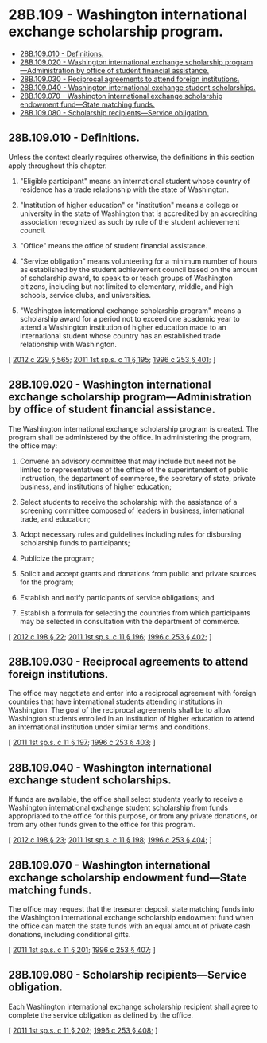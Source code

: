 # 28B.109 - Washington international exchange scholarship program.
* [28B.109.010 - Definitions.](#28b109010---definitions)
* [28B.109.020 - Washington international exchange scholarship program—Administration by office of student financial assistance.](#28b109020---washington-international-exchange-scholarship-programadministration-by-office-of-student-financial-assistance)
* [28B.109.030 - Reciprocal agreements to attend foreign institutions.](#28b109030---reciprocal-agreements-to-attend-foreign-institutions)
* [28B.109.040 - Washington international exchange student scholarships.](#28b109040---washington-international-exchange-student-scholarships)
* [28B.109.070 - Washington international exchange scholarship endowment fund—State matching funds.](#28b109070---washington-international-exchange-scholarship-endowment-fundstate-matching-funds)
* [28B.109.080 - Scholarship recipients—Service obligation.](#28b109080---scholarship-recipientsservice-obligation)
## 28B.109.010 - Definitions.
Unless the context clearly requires otherwise, the definitions in this section apply throughout this chapter.

1. "Eligible participant" means an international student whose country of residence has a trade relationship with the state of Washington.

2. "Institution of higher education" or "institution" means a college or university in the state of Washington that is accredited by an accrediting association recognized as such by rule of the student achievement council.

3. "Office" means the office of student financial assistance.

4. "Service obligation" means volunteering for a minimum number of hours as established by the student achievement council based on the amount of scholarship award, to speak to or teach groups of Washington citizens, including but not limited to elementary, middle, and high schools, service clubs, and universities.

5. "Washington international exchange scholarship program" means a scholarship award for a period not to exceed one academic year to attend a Washington institution of higher education made to an international student whose country has an established trade relationship with Washington.

\[ [2012 c 229 § 565](https://lawfilesext.leg.wa.gov/biennium/2011-12/Pdf/Bills/Session%20Laws/House/2483-S2.SL.pdf?cite=2012%20c%20229%20§%20565); [2011 1st sp.s. c 11 § 195](https://lawfilesext.leg.wa.gov/biennium/2011-12/Pdf/Bills/Session%20Laws/Senate/5182-S2.SL.pdf?cite=2011%201st%20sp.s.%20c%2011%20§%20195); [1996 c 253 § 401](https://lawfilesext.leg.wa.gov/biennium/1995-96/Pdf/Bills/Session%20Laws/House/2291.SL.pdf?cite=1996%20c%20253%20§%20401); \]

## 28B.109.020 - Washington international exchange scholarship program—Administration by office of student financial assistance.
The Washington international exchange scholarship program is created. The program shall be administered by the office. In administering the program, the office may:

1. Convene an advisory committee that may include but need not be limited to representatives of the office of the superintendent of public instruction, the department of commerce, the secretary of state, private business, and institutions of higher education;

2. Select students to receive the scholarship with the assistance of a screening committee composed of leaders in business, international trade, and education;

3. Adopt necessary rules and guidelines including rules for disbursing scholarship funds to participants;

4. Publicize the program;

5. Solicit and accept grants and donations from public and private sources for the program;

6. Establish and notify participants of service obligations; and

7. Establish a formula for selecting the countries from which participants may be selected in consultation with the department of commerce.

\[ [2012 c 198 § 22](https://lawfilesext.leg.wa.gov/biennium/2011-12/Pdf/Bills/Session%20Laws/Senate/6581-S.SL.pdf?cite=2012%20c%20198%20§%2022); [2011 1st sp.s. c 11 § 196](https://lawfilesext.leg.wa.gov/biennium/2011-12/Pdf/Bills/Session%20Laws/Senate/5182-S2.SL.pdf?cite=2011%201st%20sp.s.%20c%2011%20§%20196); [1996 c 253 § 402](https://lawfilesext.leg.wa.gov/biennium/1995-96/Pdf/Bills/Session%20Laws/House/2291.SL.pdf?cite=1996%20c%20253%20§%20402); \]

## 28B.109.030 - Reciprocal agreements to attend foreign institutions.
The office may negotiate and enter into a reciprocal agreement with foreign countries that have international students attending institutions in Washington. The goal of the reciprocal agreements shall be to allow Washington students enrolled in an institution of higher education to attend an international institution under similar terms and conditions.

\[ [2011 1st sp.s. c 11 § 197](https://lawfilesext.leg.wa.gov/biennium/2011-12/Pdf/Bills/Session%20Laws/Senate/5182-S2.SL.pdf?cite=2011%201st%20sp.s.%20c%2011%20§%20197); [1996 c 253 § 403](https://lawfilesext.leg.wa.gov/biennium/1995-96/Pdf/Bills/Session%20Laws/House/2291.SL.pdf?cite=1996%20c%20253%20§%20403); \]

## 28B.109.040 - Washington international exchange student scholarships.
If funds are available, the office shall select students yearly to receive a Washington international exchange student scholarship from funds appropriated to the office for this purpose, or from any private donations, or from any other funds given to the office for this program.

\[ [2012 c 198 § 23](https://lawfilesext.leg.wa.gov/biennium/2011-12/Pdf/Bills/Session%20Laws/Senate/6581-S.SL.pdf?cite=2012%20c%20198%20§%2023); [2011 1st sp.s. c 11 § 198](https://lawfilesext.leg.wa.gov/biennium/2011-12/Pdf/Bills/Session%20Laws/Senate/5182-S2.SL.pdf?cite=2011%201st%20sp.s.%20c%2011%20§%20198); [1996 c 253 § 404](https://lawfilesext.leg.wa.gov/biennium/1995-96/Pdf/Bills/Session%20Laws/House/2291.SL.pdf?cite=1996%20c%20253%20§%20404); \]

## 28B.109.070 - Washington international exchange scholarship endowment fund—State matching funds.
The office may request that the treasurer deposit state matching funds into the Washington international exchange scholarship endowment fund when the office can match the state funds with an equal amount of private cash donations, including conditional gifts.

\[ [2011 1st sp.s. c 11 § 201](https://lawfilesext.leg.wa.gov/biennium/2011-12/Pdf/Bills/Session%20Laws/Senate/5182-S2.SL.pdf?cite=2011%201st%20sp.s.%20c%2011%20§%20201); [1996 c 253 § 407](https://lawfilesext.leg.wa.gov/biennium/1995-96/Pdf/Bills/Session%20Laws/House/2291.SL.pdf?cite=1996%20c%20253%20§%20407); \]

## 28B.109.080 - Scholarship recipients—Service obligation.
Each Washington international exchange scholarship recipient shall agree to complete the service obligation as defined by the office.

\[ [2011 1st sp.s. c 11 § 202](https://lawfilesext.leg.wa.gov/biennium/2011-12/Pdf/Bills/Session%20Laws/Senate/5182-S2.SL.pdf?cite=2011%201st%20sp.s.%20c%2011%20§%20202); [1996 c 253 § 408](https://lawfilesext.leg.wa.gov/biennium/1995-96/Pdf/Bills/Session%20Laws/House/2291.SL.pdf?cite=1996%20c%20253%20§%20408); \]

